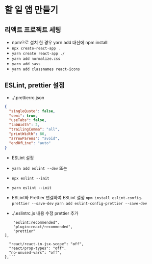 # 할 일 앱 만들기

## 리액트 프로젝트 세팅

- npm으로 설치 한 경우 yarn add 대신에 npm install
- `npx create-react-app .`
- `yarn create react-app ./`
- `yarn add normalize.css`
- `yarn add sass`
- `yarn add classnames react-icons`

## ESLint, prettier 설정

- ./.prettierrc.json
```json
{
  "singleQuote": false,
  "semi": true,
  "useTabs": false,
  "tabWidth": 2,
  "trailingComma": "all",
  "printWidth": 80,
  "arrowParens": "avoid",
  "endOfLine": "auto"
}
```

- ESLint 설정
- `yarn add eslint --dev` 또는
- `npx eslint --init`
- `yarn eslint --init`

- ESLint와 Prettier 연결하여 ESLint 설정
 `npm install eslint-config-prettier --save-dev`
 `yarn add eslint-config-prettier --save-dev`

 - ./.eslintrc.js 내용 수정 prettier 추가
```extends: [
    "eslint:recommended",
    "plugin:react/recommended",
    "prettier"
],
```

```rules: {
  "react/react-in-jsx-scope": "off",
  "react/prop-types": "off",
  "no-unused-vars": "off",
},```

